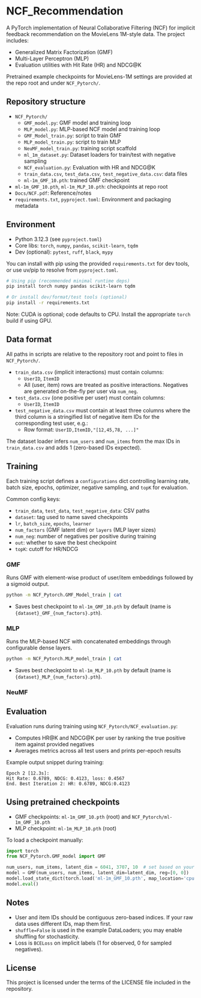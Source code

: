 # NCF_Recommendation

A PyTorch implementation of Neural Collaborative Filtering (NCF) for implicit feedback recommendation on the MovieLens 1M-style data. The project includes:

- Generalized Matrix Factorization (GMF)
- Multi-Layer Perceptron (MLP)
- Evaluation utilities with Hit Rate (HR) and NDCG@K

Pretrained example checkpoints for MovieLens-1M settings are provided at the repo root and under `NCF_Pytorch/`.

## Repository structure

- `NCF_Pytorch/`
  - `GMF_model.py`: GMF model and training loop
  - `MLP_model.py`: MLP-based NCF model and training loop
  - `GMF_Model_train.py`: script to train GMF
  - `MLP_model_train.py`: script to train MLP
  - `NeuMF_model_train.py`: training script scaffold
  - `ml_1m_dataset.py`: Dataset loaders for train/test with negative sampling
  - `NCF_evaluation.py`: Evaluation with HR and NDCG@K
  - `train_data.csv`, `test_data.csv`, `test_negative_data.csv`: data files
  - `ml-1m_GMF_10.pth`: trained GMF checkpoint
- `ml-1m_GMF_10.pth`, `ml-1m_MLP_10.pth`: checkpoints at repo root
- `Docs/NCF.pdf`: Reference/notes
- `requirements.txt`, `pyproject.toml`: Environment and packaging metadata

## Environment

- Python 3.12.3 (see `pyproject.toml`)
- Core libs: `torch`, `numpy`, `pandas`, `scikit-learn`, `tqdm`
- Dev (optional): `pytest`, `ruff`, `black`, `mypy`

You can install with pip using the provided `requirements.txt` for dev tools, or use uv/pip to resolve from `pyproject.toml`.

```bash
# Using pip (recommended minimal runtime deps)
pip install torch numpy pandas scikit-learn tqdm

# Or install dev/format/test tools (optional)
pip install -r requirements.txt
```

Note: CUDA is optional; code defaults to CPU. Install the appropriate `torch` build if using GPU.

## Data format

All paths in scripts are relative to the repository root and point to files in `NCF_Pytorch/`.

- `train_data.csv` (implicit interactions) must contain columns:
  - `UserID`, `ItemID`
  - All (user, item) rows are treated as positive interactions. Negatives are generated on-the-fly per user via `num_neg`.
- `test_data.csv` (one positive per user) must contain columns:
  - `UserID`, `ItemID`
- `test_negative_data.csv` must contain at least three columns where the third column is a stringified list of negative item IDs for the corresponding test user, e.g.:
  - Row format: `UserID,ItemID,"[12,45,78, ...]"`

The dataset loader infers `num_users` and `num_items` from the max IDs in `train_data.csv` and adds 1 (zero-based IDs expected).

## Training

Each training script defines a `configurations` dict controlling learning rate, batch size, epochs, optimizer, negative sampling, and `topK` for evaluation.

Common config keys:
- `train_data`, `test_data`, `test_negative_data`: CSV paths
- `dataset`: tag used to name saved checkpoints
- `lr`, `batch_size`, `epochs`, `learner`
- `num_factors` (GMF latent dim) or `layers` (MLP layer sizes)
- `num_neg`: number of negatives per positive during training
- `out`: whether to save the best checkpoint
- `topK`: cutoff for HR/NDCG

### GMF

Runs GMF with element-wise product of user/item embeddings followed by a sigmoid output.

```bash
python -m NCF_Pytorch.GMF_Model_train | cat
```

- Saves best checkpoint to `ml-1m_GMF_10.pth` by default (name is `{dataset}_GMF_{num_factors}.pth`).

### MLP

Runs the MLP-based NCF with concatenated embeddings through configurable dense layers.

```bash
python -m NCF_Pytorch.MLP_model_train | cat
```

- Saves best checkpoint to `ml-1m_MLP_10.pth` by default (name is `{dataset}_MLP_{num_factors}.pth`).

### NeuMF




## Evaluation

Evaluation runs during training using `NCF_Pytorch/NCF_evaluation.py`:
- Computes HR@K and NDCG@K per user by ranking the true positive item against provided negatives
- Averages metrics across all test users and prints per-epoch results

Example output snippet during training:
```
Epoch 2 [12.3s]:
Hit Rate: 0.6789, NDCG: 0.4123, loss: 0.4567
End. Best Iteration 2: HR: 0.6789, NDCG:0.4123
```

## Using pretrained checkpoints

- GMF checkpoints: `ml-1m_GMF_10.pth` (root) and `NCF_Pytorch/ml-1m_GMF_10.pth`
- MLP checkpoint: `ml-1m_MLP_10.pth` (root)

To load a checkpoint manually:

```python
import torch
from NCF_Pytorch.GMF_model import GMF

num_users, num_items, latent_dim = 6041, 3707, 10  # set based on your data
model = GMF(num_users, num_items, latent_dim=latent_dim, reg=[0, 0])
model.load_state_dict(torch.load('ml-1m_GMF_10.pth', map_location='cpu'))
model.eval()
```

## Notes

- User and item IDs should be contiguous zero-based indices. If your raw data uses different IDs, map them first.
- `shuffle=False` is used in the example DataLoaders; you may enable shuffling for stochasticity.
- Loss is `BCELoss` on implicit labels (1 for observed, 0 for sampled negatives).

## License

This project is licensed under the terms of the LICENSE file included in the repository. 